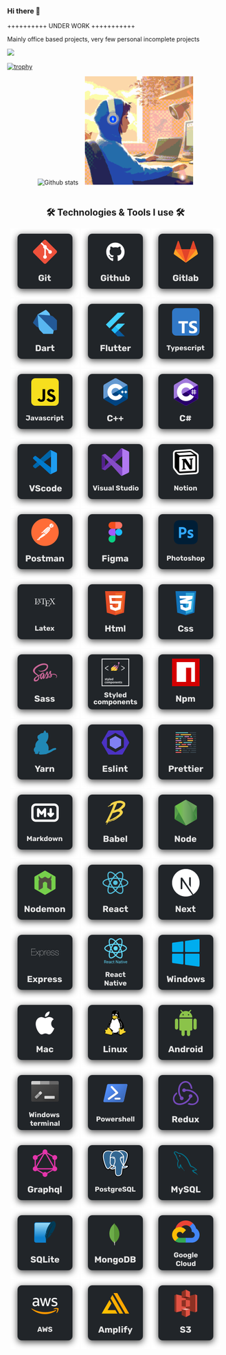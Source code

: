 ### Hi there 👋

++++++++++ UNDER WORK +++++++++++

Mainly office based projects, very few personal incomplete projects

![](https://komarev.com/ghpvc/?username=mpmnath&color=green)

[![trophy](https://github-profile-trophy.vercel.app/?username=mpmnath&theme=onedark)](https://github.com/mpmnath/github-profile-trophy)
<!--
**mpmnath/mpmnath** is a ✨ _special_ ✨ repository because its `README.md` (this file) appears on your GitHub profile.

Here are some ideas to get you started:

- 🔭 I’m currently working on ...
- 🌱 I’m currently learning ...
- 👯 I’m looking to collaborate on ...
- 🤔 I’m looking for help with ...
- 💬 Ask me about ...
- 📫 How to reach me: ...
- 😄 Pronouns: ...
- ⚡ Fun fact: ...
-->

<div align="center" st>
  <img
    alt="Github stats" 
    src="http://github-profile-summary-cards.vercel.app/api/cards/stats?username=mpmnath&theme=github_dark"
  />
  &nbsp;&nbsp;
  <img 
    alt="Code gif" 
    src="./src/global/assets/gif/code_gif.gif" 
    width="50%" 
  />
</div>
<br />
<h2 align="center">🛠️ Technologies & Tools I use 🛠️</h2>

<p align="center">
  <img src="./src/global/assets/icons/git.svg" alt="git" />
  <img src="./src/global/assets/icons/github.svg" alt="github" />
  <img src="./src/global/assets/icons/gitlab.svg" alt="gitlab" />
  <img src="./src/global/assets/icons/dart.svg" alt="dart" />
  <img src="./src/global/assets/icons/flutter.svg" alt="flutter" />
  <img src="./src/global/assets/icons/typescript.svg" alt="typescript" />
  <img src="./src/global/assets/icons/javascript.svg" alt="javascript" />
  <img src="./src/global/assets/icons/c++.svg" alt="c++" />
  <img src="./src/global/assets/icons/csharp.svg" alt="csharp" />
  <img src="./src/global/assets/icons/vscode.svg" alt="vscode" />
  <img src="./src/global/assets/icons/visual_studio.svg" alt="visual_studio" />
  <img src="./src/global/assets/icons/notion.svg" alt="notion" />
  <img src="./src/global/assets/icons/postman.svg" alt="postman" />
  <img src="./src/global/assets/icons/figma.svg" alt="figma" />
  <img src="./src/global/assets/icons/photoshop.svg" alt="photoshop" />
  <img src="./src/global/assets/icons/latex.svg" alt="latex" />
  <img src="./src/global/assets/icons/html.svg" alt="html" />
  <img src="./src/global/assets/icons/css.svg" alt="css" />
  <img src="./src/global/assets/icons/sass.svg" alt="sass" />
  <img src="./src/global/assets/icons/styled_components.svg" alt="styled_components" />
  <img src="./src/global/assets/icons/npm.svg" alt="npm" />
  <img src="./src/global/assets/icons/yarn.svg" alt="yarn" />
  <img src="./src/global/assets/icons/eslint.svg" alt="eslint" />
  <img src="./src/global/assets/icons/prettier.svg" alt="prettier" />
  <img src="./src/global/assets/icons/markdown.svg" alt="markdown" />
  <img src="./src/global/assets/icons/babel.svg" alt="babel" />
  <img src="./src/global/assets/icons/node.svg" alt="node" />
  <img src="./src/global/assets/icons/nodemon.svg" alt="nodemon" />
  <img src="./src/global/assets/icons/react.svg" alt="react" />
  <img src="./src/global/assets/icons/next.svg" alt="next" />
  <img src="./src/global/assets/icons/express.svg" alt="express" />
  <img src="./src/global/assets/icons/react_native.svg" alt="react_native" />
  <img src="./src/global/assets/icons/windows.svg" alt="windows" />
  <img src="./src/global/assets/icons/mac.svg" alt="mac" />
  <img src="./src/global/assets/icons/linux.svg" alt="linux" />
  <img src="./src/global/assets/icons/android.svg" alt="android" />
  <img src="./src/global/assets/icons/windows_terminal.svg" alt="windows_terminal" />
  <img src="./src/global/assets/icons/powershell.svg" alt="powershell" />
  <img src="./src/global/assets/icons/redux.svg" alt="redux" />
  <img src="./src/global/assets/icons/graphql.svg" alt="graphql" />
  <img src="./src/global/assets/icons/postgresql.svg" alt="postgresql" />
  <img src="./src/global/assets/icons/mysql.svg" alt="mysql" />
  <img src="./src/global/assets/icons/sqlite.svg" alt="sqlite" />
  <img src="./src/global/assets/icons/mongo.svg" alt="mongo" />
  <img src="./src/global/assets/icons/google_cloud.svg" alt="google_cloud" />
  <img src="./src/global/assets/icons/aws.svg" alt="aws" />
  <img src="./src/global/assets/icons/amplify.svg" alt="amplify" />
  <img src="./src/global/assets/icons/s3.svg" alt="s3" />
</p>
